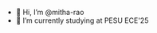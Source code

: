 - 👋 Hi, I’m @mitha-rao
- 🌱 I’m currently studying at PESU ECE'25
  

<!---
mitha-rao/mitha-rao is a ✨ special ✨ repository because its `README.md` (this file) appears on your GitHub profile.
You can click the Preview link to take a look at your changes.
--->
